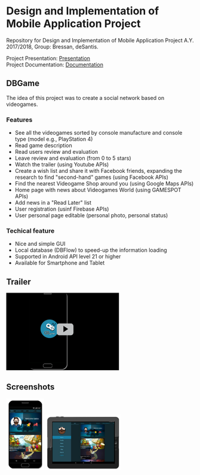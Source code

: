 # Design and Implementation of Mobile Application Project
Repository for Design and Implementation of Mobile Application Project A.Y. 2017/2018, Group: Bressan, deSantis.<br />

Project Presentation: [Presentation](https://github.com/Gabriele1606/Mobile-Applications-Project/blob/master/Presentation/Presentation.pdf)<br />
Project Documentation: [Documentation](https://github.com/Gabriele1606/Mobile-Applications-Project/blob/master/Documentation/dbgameDD.pdf)

## DBGame
The idea of this project was to create a social network based on videogames. 

### Features
* See all the videogames sorted by console manufacture and console type (model e.g., PlayStation 4)
* Read game description
* Read users review and evaluation
* Leave review and evaluation (from 0 to 5 stars)
* Watch the trailer (using Youtube APIs)
* Create a wish list and share it with Facebook friends, expanding the research to find "second-hand" games (using Facebook APIs)
* Find the nearest Videogame Shop around you (using Google Maps APIs)
* Home page with news about Videogames World (using GAMESPOT APIs)
* Add news in a "Read Later" list
* User registration (usinf Firebase APIs)
* User personal page editable (personal photo, personal status)

### Techical feature

* Nice and simple GUI
* Local database (DBFlow) to speed-up the information loading
* Supported in Android API level 21 or higher
* Available for Smartphone and Tablet

## Trailer
[<img src="https://github.com/Gabriele1606/Mobile-Applications-Project/blob/master/image%20example/example_3.png" width="60%">](https://youtu.be/urv80BDDgYo)

## Screenshots
<img src="https://github.com/Gabriele1606/Mobile-Applications-Project/blob/master/image%20example/example_2.png" width="20%">
<img src="https://github.com/Gabriele1606/Mobile-Applications-Project/blob/master/image%20example/example_1.png" width="40%">
